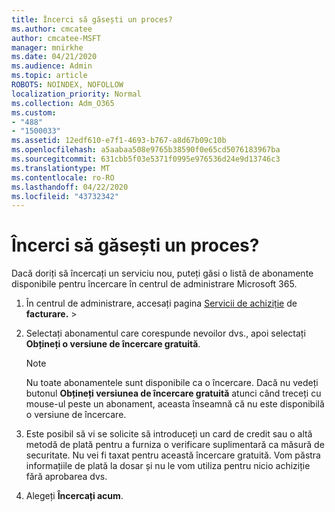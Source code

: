 ```yaml
---
title: Încerci să găsești un proces?
ms.author: cmcatee
author: cmcatee-MSFT
manager: mnirkhe
ms.date: 04/21/2020
ms.audience: Admin
ms.topic: article
ROBOTS: NOINDEX, NOFOLLOW
localization_priority: Normal
ms.collection: Adm_O365
ms.custom:
- "488"
- "1500033"
ms.assetid: 12edf610-e7f1-4693-b767-a8d67b09c10b
ms.openlocfilehash: a5aabaa508e9765b38590f0e65cd5076183967ba
ms.sourcegitcommit: 631cbb5f03e5371f0995e976536d24e9d13746c3
ms.translationtype: MT
ms.contentlocale: ro-RO
ms.lasthandoff: 04/22/2020
ms.locfileid: "43732342"
---
```

# <a name="trying-to-find-a-trial"></a>Încerci să găsești un proces?

Dacă doriți să încercați un serviciu nou, puteți găsi o listă de abonamente disponibile pentru încercare în centrul de administrare Microsoft 365.
  
1. În centrul de administrare, accesați pagina [Servicii de achiziție](https://go.microsoft.com/fwlink/p/?linkid=868433) de **facturare.** \>

2. Selectați abonamentul care corespunde nevoilor dvs., apoi selectați **Obțineți o versiune de încercare gratuită**.

    > [!NOTE]
    > Nu toate abonamentele sunt disponibile ca o încercare. Dacă nu vedeți butonul **Obțineți versiunea de încercare gratuită** atunci când treceți cu mouse-ul peste un abonament, aceasta înseamnă că nu este disponibilă o versiune de încercare.
  
3. Este posibil să vi se solicite să introduceți un card de credit sau o altă metodă de plată pentru a furniza o verificare suplimentară ca măsură de securitate. Nu vei fi taxat pentru această încercare gratuită. Vom păstra informațiile de plată la dosar și nu le vom utiliza pentru nicio achiziție fără aprobarea dvs.

4. Alegeți **Încercați acum**.